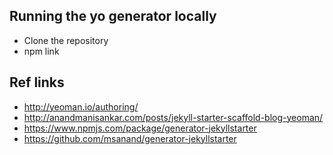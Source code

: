 ## Running the yo generator locally
* Clone the repository
* npm link

## Ref links
* http://yeoman.io/authoring/
* http://anandmanisankar.com/posts/jekyll-starter-scaffold-blog-yeoman/
* https://www.npmjs.com/package/generator-jekyllstarter
* https://github.com/msanand/generator-jekyllstarter
